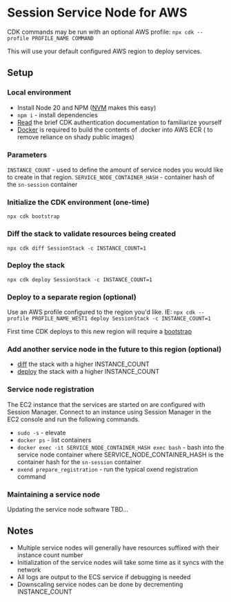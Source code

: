 # Session Service Node for AWS

CDK commands may be run with an optional AWS profile: `npx cdk --profile PROFILE_NAME COMMAND`

This will use your default configured AWS region to deploy services.

## Setup

### Local environment

* Install Node 20 and NPM ([NVM](https://github.com/nvm-sh/nvm) makes this easy)
* `npm i` - install dependencies
* [Read](https://docs.aws.amazon.com/cdk/v2/guide/getting_started.html#getting_started_auth) the brief CDK
  authentication documentation to familiarize yourself
* [Docker](https://www.docker.com/products/docker-desktop/) is required to build the contents of .docker into AWS ECR (
  to remove reliance on shady public images)

### Parameters

`INSTANCE_COUNT` - used to define the amount of service nodes you would like to create in that region.
`SERVICE_NODE_CONTAINER_HASH` - container hash of the `sn-session` container

### Initialize the CDK environment (one-time)

`npx cdk bootstrap`

### Diff the stack to validate resources being created

`npx cdk diff SessionStack -c INSTANCE_COUNT=1`

### Deploy the stack

`npx cdk deploy SessionStack -c INSTANCE_COUNT=1`

### Deploy to a separate region (optional)

Use an AWS profile configured to the region you'd like.
IE: `npx cdk --profile PROFILE_NAME_WEST1 deploy SessionStack -c INSTANCE_COUNT=1`

First time CDK deploys to this new region will require a [bootstrap](#initialize-the-cdk-environment-one-time)

### Add another service node in the future to this region (optional)

* [diff](#diff-the-stack-to-validate-resources-being-created) the stack with a higher INSTANCE_COUNT
* [deploy](#deploy-the-stack) the stack with a higher INSTANCE_COUNT

### Service node registration

The EC2 instance that the services are started on are configured with Session Manager. Connect to an instance using
Session Manager in the EC2 console and run the following commands.

* `sudo -s` - elevate
* `docker ps` - list containers
* `docker exec -it SERVICE_NODE_CONTAINER_HASH exec bash` - bash into the service node container where
  SERVICE_NODE_CONTAINER_HASH is the container hash for the `sn-session` container
* `oxend prepare_registration` - run the typical oxend registration command

### Maintaining a service node

Updating the service node software
TBD...

## Notes

* Multiple service nodes will generally have resources suffixed with their instance count number
* Initialization of the service nodes will take some time as it syncs with the network
* All logs are output to the ECS service if debugging is needed
* Downscaling service nodes can be done by decrementing INSTANCE_COUNT
